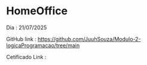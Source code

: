 # HomeOffice
Dia : 21/07/2025

GitHub link : https://github.com/JuuhSouza/Modulo-2-logicaProgramacao/tree/main

Cetificado Link :
